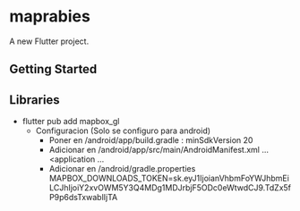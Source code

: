# maprabies

A new Flutter project.

## Getting Started

## Libraries
- flutter pub add mapbox_gl      
    * Configuracion (Solo se configuro para android)
        + Poner en /android/app/build.gradle : 
            minSdkVersion 20
        + Adicionar en /android/app/src/main/AndroidManifest.xml
            <manifest xmlns:android="http://schemas.android.com/apk/res/android">
                ...
                <application
                    ...
                    <meta-data android:name="com.mapbox.token" android:value="sk.eyJ1IjoianVhbmFoYWJhbmEiLCJhIjoiY2xvOWM5Y3Q4MDg1MDJrbjF5ODc0eWtwdCJ9.TdZx5fP9p6dsTxwablIjTA"/>
        + Adicionar en /android/gradle.properties
            MAPBOX_DOWNLOADS_TOKEN=sk.eyJ1IjoianVhbmFoYWJhbmEiLCJhIjoiY2xvOWM5Y3Q4MDg1MDJrbjF5ODc0eWtwdCJ9.TdZx5fP9p6dsTxwablIjTA

        